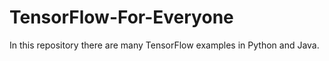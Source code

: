 # TensorFlow-For-Everyone
In this repository there are many TensorFlow examples in Python and Java.
